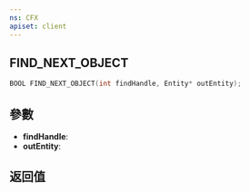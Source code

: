 ```yaml
---
ns: CFX
apiset: client
---
```

## FIND_NEXT_OBJECT

```c
BOOL FIND_NEXT_OBJECT(int findHandle, Entity* outEntity);
```


## 參數
* **findHandle**: 
* **outEntity**: 

## 返回值
